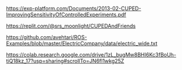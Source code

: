https://exp-platform.com/Documents/2013-02-CUPED-ImprovingSensitivityOfControlledExperiments.pdf

https://replit.com/@srs_moonlight/CUPEDAndFriends

https://github.com/avehtari/ROS-Examples/blob/master/ElectricCompany/data/electric_wide.txt

https://colab.research.google.com/drive/1zL_bugMw8BHI6Kc3fBoUh-tiQ18kz_17?usp=sharing#scrollTo=JN6fl1wkg25Z
